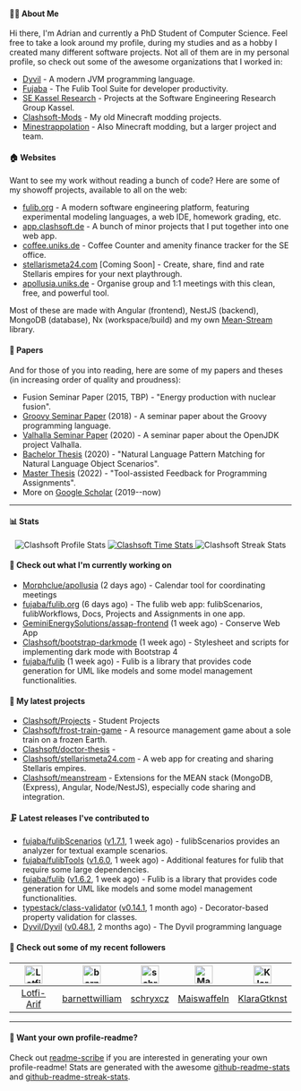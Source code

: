 #### 👨‍💻 About Me

Hi there, I'm Adrian and currently a PhD Student of Computer Science.
Feel free to take a look around my profile, during my studies and as a hobby I created many different software projects.
Not all of them are in my personal profile, so check out some of the awesome organizations that I worked in:

- [Dyvil](https://github.com/Dyvil) - A modern JVM programming language.
- [Fujaba](https://github.com/fujaba) - The Fulib Tool Suite for developer productivity.
- [SE Kassel Research](https://github.com/sekassel-research) - Projects at the Software Engineering Research Group Kassel.
- [Clashsoft-Mods](https://github.com/Clashsoft-Mods) - My old Minecraft modding projects.
- [Minestrappolation](https://github.com/MinestrapTeam) - Also Minecraft modding, but a larger project and team.

#### 🏠 Websites

Want to see my work without reading a bunch of code?
Here are some of my showoff projects, available to all on the web:

- [fulib.org](https://www.fulib.org) - A modern software engineering platform, featuring experimental modeling languages, a web IDE, homework grading, etc.
- [app.clashsoft.de](https://app.clashsoft.de) - A bunch of minor projects that I put together into one web app.
- [coffee.uniks.de](https://coffee.uniks.de/) - Coffee Counter and amenity finance tracker for the SE office.
- [stellarismeta24.com](https://stellarismeta24.com) [Coming Soon] - Create, share, find and rate Stellaris empires for your next playthrough.
- [apollusia.uniks.de](https://apollusia.uniks.de) - Organise group and 1:1 meetings with this clean, free, and powerful tool.

Most of these are made with Angular (frontend), NestJS (backend), MongoDB (database), Nx (workspace/build) and my own [Mean-Stream](https://github.com/Clashsoft/Meanstream) library.

#### 📄 Papers

And for those of you into reading, here are some of my papers and theses (in increasing order of quality and proudness):

- Fusion Seminar Paper (2015, TBP) - "Energy production with nuclear fusion".
- [Groovy Seminar Paper](https://github.com/Clashsoft/Seminar-Groovy) (2018) - A seminar paper about the Groovy programming language.
- [Valhalla Seminar Paper](https://github.com/Clashsoft/Seminar-Valhalla) (2020) - A seminar paper about the OpenJDK project Valhalla.
- [Bachelor Thesis](https://github.com/Clashsoft/Bachelor-Thesis) (2020) - "Natural Language Pattern Matching for Natural Language Object Scenarios".
- [Master Thesis](https://github.com/Clashsoft/Master-Thesis) (2022) - "Tool-assisted Feedback for Programming Assignments".
- More on [Google Scholar](https://scholar.google.com/citations?user=8mKnH8wAAAAJ&hl=en&oi=ao) (2019--now)

---

#### 📊 Stats

<div align=center>
  <img src="https://github-readme-stats.vercel.app/api?username=Clashsoft&show_icons=true&theme=dark&count_private=true&icon_color=0075ff&include_all_commits=true" alt="Clashsoft Profile Stats">

    

  <a href="https://wakatime.com/@Clashsoft">
    <img src="https://github-readme-stats.vercel.app/api/wakatime?username=Clashsoft&theme=dark&layout=compact&langs_count=10" alt="Clashsoft Time Stats">
  </a>

  <img src="http://github-readme-streak-stats.herokuapp.com?user=Clashsoft&theme=dark" alt="Clashsoft Streak Stats">
</div>

#### 👷‍ Check out what I'm currently working on

- [Morphclue/apollusia](https://github.com/Morphclue/apollusia) (2 days ago) - Calendar tool for coordinating meetings
- [fujaba/fulib.org](https://github.com/fujaba/fulib.org) (6 days ago) - The fulib web app: fulibScenarios, fulibWorkflows, Docs, Projects and Assignments in one app.
- [GeminiEnergySolutions/assap-frontend](https://github.com/GeminiEnergySolutions/assap-frontend) (1 week ago) - Conserve Web App
- [Clashsoft/bootstrap-darkmode](https://github.com/Clashsoft/bootstrap-darkmode) (1 week ago) - Stylesheet and scripts for implementing dark mode with Bootstrap 4
- [fujaba/fulib](https://github.com/fujaba/fulib) (1 week ago) - Fulib is a library that provides code generation for UML like models and some model management functionalities.

#### 🌱 My latest projects

- [Clashsoft/Projects](https://github.com/Clashsoft/Projects) - Student Projects
- [Clashsoft/frost-train-game](https://github.com/Clashsoft/frost-train-game) - A resource management game about a sole train on a frozen Earth.
- [Clashsoft/doctor-thesis](https://github.com/Clashsoft/doctor-thesis) - 
- [Clashsoft/stellarismeta24.com](https://github.com/Clashsoft/stellarismeta24.com) - A web app for creating and sharing Stellaris empires.
- [Clashsoft/meanstream](https://github.com/Clashsoft/meanstream) - Extensions for the MEAN stack (MongoDB, (Express), Angular, Node/NestJS), especially code sharing and integration.

#### 🗜 Latest releases I've contributed to

- [fujaba/fulibScenarios](https://github.com/fujaba/fulibScenarios) ([v1.7.1](https://github.com/fujaba/fulibScenarios/releases/tag/v1.7.1), 1 week ago) - fulibScenarios provides an analyzer for textual example scenarios. 
- [fujaba/fulibTools](https://github.com/fujaba/fulibTools) ([v1.6.0](https://github.com/fujaba/fulibTools/releases/tag/v1.6.0), 1 week ago) - Additional features for fulib that require some large dependencies.
- [fujaba/fulib](https://github.com/fujaba/fulib) ([v1.6.2](https://github.com/fujaba/fulib/releases/tag/v1.6.2), 1 week ago) - Fulib is a library that provides code generation for UML like models and some model management functionalities.
- [typestack/class-validator](https://github.com/typestack/class-validator) ([v0.14.1](https://github.com/typestack/class-validator/releases/tag/v0.14.1), 1 month ago) - Decorator-based property validation for classes.
- [Dyvil/Dyvil](https://github.com/Dyvil/Dyvil) ([v0.48.1](https://github.com/Dyvil/Dyvil/releases/tag/v0.48.1), 2 months ago) - The Dyvil programming language

#### 🚶 Check out some of my recent followers

| [<img src="https://github.com/Lotfi-Arif.png?size=128" alt="Lotfi-Arif Profile Avatar" width="32">](https://github.com/Lotfi-Arif)| [<img src="https://github.com/barnettwilliam.png?size=128" alt="barnettwilliam Profile Avatar" width="32">](https://github.com/barnettwilliam)| [<img src="https://github.com/schryxcz.png?size=128" alt="schryxcz Profile Avatar" width="32">](https://github.com/schryxcz)| [<img src="https://github.com/Maiswaffeln.png?size=128" alt="Maiswaffeln Profile Avatar" width="32">](https://github.com/Maiswaffeln)| [<img src="https://github.com/KlaraGtknst.png?size=128" alt="KlaraGtknst Profile Avatar" width="32">](https://github.com/KlaraGtknst)|
|:---:|:---:|:---:|:---:|:---:|
| [Lotfi-Arif](https://github.com/Lotfi-Arif)| [barnettwilliam](https://github.com/barnettwilliam)| [schryxcz](https://github.com/schryxcz)| [Maiswaffeln](https://github.com/Maiswaffeln)| [KlaraGtknst](https://github.com/KlaraGtknst)|

---

#### 📇 Want your own profile-readme?
Check out [readme-scribe](https://github.com/muesli/readme-scribe) if you are interested in generating your own profile-readme!
Stats are generated with the awesome [github-readme-stats](https://github.com/anuraghazra/github-readme-stats) and [github-readme-streak-stats](https://github.com/DenverCoder1/github-readme-streak-stats).
